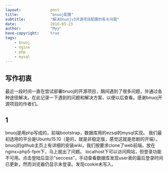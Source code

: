 ```yaml
---
layout:             post
title:              "bnuoj配置"
subtitle:           "解决bnuojv3开源项目配置的有关问题"
date:               2016-05-23
author:             "Myy"
have-copyright:     true
tags:
    - bnuoj
    - nginx
    - php
    - mysql
---
```

## 写作初衷
最近一段时间一直在尝试部署bnuoj的开源项目，期间遇到了很多问题，并通过各种途径解决。在此记录一下遇到的问题和解决方案，以便以后查看。感谢bnuoj开源项目的作者们。
## 1
bnuoj是用php写成的，前端bootstrap，数据库用的ezsql的mysql实现。
我们最初选用的平台是Ubuntu15.10（是的，就是非稳定版，感觉这就是悲剧的开端）。
bnuoj的github主页上有详细的安装wiki，我们按要求clone了web前端，放在nginx+php5-fpm下，马上就出了问题。
localhost下可以访问网站，但登录功能不可用。点击登陆后显示“seccess”，手动查看数据库发现user表的最后登录时间已更新，然而浏览器仍显示未登录。发现cookie未写入。